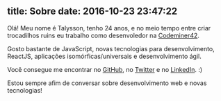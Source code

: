 title: Sobre
date: 2016-10-23 23:47:22
---
Olá! Meu nome é Talysson, tenho 24 anos, e no meio tempo entre criar trocadilhos ruins eu trabalho como desenvoledor na [Codeminer42](http://codeminer42.com/).

Gosto bastante de JavaScript, novas tecnologias para desenvolvimento, ReactJS, aplicações isomórficas/universais e desenvolvimento ágil.

Você consegue me encontrar no [GitHub](https://github.com/talyssonoc), no [Twitter](http://twitter.com/talyssonoc) e no [LinkedIn](https://www.linkedin.com/in/talyssonoc/). :)

Estou sempre afim de conversar sobre desenvolvimento web e novas tecnologias!